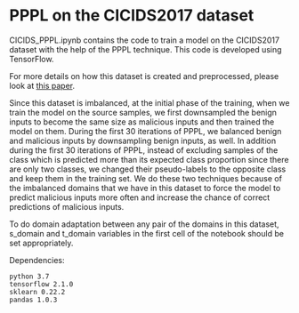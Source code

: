 # PPPL on the CICIDS2017 dataset

CICIDS_PPPL.ipynb contains the code to train a model on the CICIDS2017 dataset with the help of the PPPL technique.
This code is developed using TensorFlow.

For more details on how this dataset is created and preprocessed, please look at [this paper](https://arxiv.org/abs/2008.03677).

Since this dataset is imbalanced, at the initial phase of the training, when we train the model on the source samples, we first downsampled the benign inputs
to become the same size as malicious inputs and then trained the model on them. 
During the first 30 iterations of PPPL, we balanced benign and malicious inputs by downsampling benign inputs, as well.
In addition during the first 30 iterations of PPPL, instead of excluding samples of the class which is predicted more than its expected class proportion
since there are only two classes, we changed their pseudo-labels to the opposite class and keep them in the training set. 
We do these two techniques because of the imbalanced domains that we have in this dataset to force the model to predict malicious inputs more often 
and increase the chance of correct predictions of malicious inputs.

To do domain adaptation between any pair of the domains in this dataset, s_domain and t_domain variables in the first cell of the notebook should be set appropriately.

Dependencies:
```
python 3.7
tensorflow 2.1.0
sklearn 0.22.2
pandas 1.0.3
```
